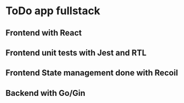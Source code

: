 # ToDo app fullstack

## Frontend with React
## Frontend unit tests with Jest and RTL 
## Frontend State management done with Recoil
## Backend with Go/Gin
